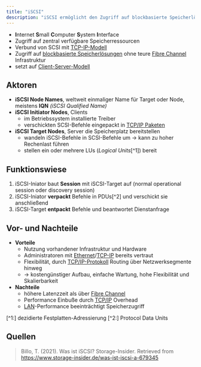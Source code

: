 ```yaml
---
title: "iSCSI"
description: "iSCSI ermöglicht den Zugriff auf blockbasierte Speicherlösungen über TCP/IP, ohne teure Fibre Channel-Infrastruktur. Es verbindet SCSI mit IP und setzt auf Client-Server-Modell mit Initiator und Target Nodes."
---
```


- **I**nternet **S**mall **C**omputer **S**ystem **I**nterface
- Zugriff auf zentral verfügbare Speicherressourcen
- Verbund von SCSI mit [TCP-IP-Modell](/open-fidup/lerninhalte/tcp-ip-modell)
- Zugriff auf [blockbasierte Speicherlösungen](/open-fidup/lerninhalte/speicherloesungen) ohne teure [Fibre Channel](/open-fidup/lerninhalte/fibre-channel) Infrastruktur
- setzt auf [Client-Server-Modell](/open-fidup/lerninhalte/client-server)

## Aktoren
- **iSCSI Node Names**, weltweit einmaliger Name für Target oder Node, meistens **IQN** *(iSCSI Qualified Name)*
- **iSCSI Initiator Nodes**, Clients
	- im Betriebssystem installierte Treiber
	- verschickten SCSI-Befehle eingepackt in [TCP/IP Paketen](/open-fidup/lerninhalte/tcp-ip-modell)
- **iSCSI Target Nodes**, Server die Speicherplatz bereitstellen
	- wandeln iSCSI-Befehle in SCSI-Befehle um -> kann zu hoher Rechenlast führen
	- stellen ein oder mehrere LUs (*Logical Units*[^1]) bereit

## Funktionswiese
1. iSCSI-Iniator baut **Session** mit iSCSI-Target auf (normal operational session oder discovery session)
2. iSCSI-Iniator **verpackt** Befehle in PDUs[^2] und verschickt sie anschließend
3. iSCSI-Target **entpackt** Befehle und beantwortet Dienstanfrage

## Vor- und Nachteile
- **Vorteile**
	- Nutzung vorhandener Infrastruktur und Hardware
	- Administratoren mit [Ethernet](/open-fidup/lerninhalte/ethernet)/[TCP-IP](/open-fidup/lerninhalte/tcp-ip-modell) bereits vertraut
	- Flexibilität, durch [TCP/IP-Protokoll](/open-fidup/lerninhalte/tcp-ip-modell) Routing über Netzwerksegmente hinweg
	- -> kostengünstiger Aufbau, einfache Wartung, hohe Flexibilität und Skalierbarkeit
- **Nachteile**
	- höhere Latenzzeit als über [Fibre Channel](/open-fidup/lerninhalte/fibre-channel)
	- Performance Einbuße durch [TCP/IP](/open-fidup/lerninhalte/tcp-ip-modell) Overhead
	- [LAN](/open-fidup/lerninhalte/netzwerkkonzepte)-Performance beeinträchtigt Speicherzugriff


[^1:] dezidierte Festplatten-Adressierung
[^2:] Protocol Data Units

## Quellen

> Billo, T. (2021). Was ist iSCSI? Storage-Insider. Retrieved from https://www.storage-insider.de/was-ist-iscsi-a-679345